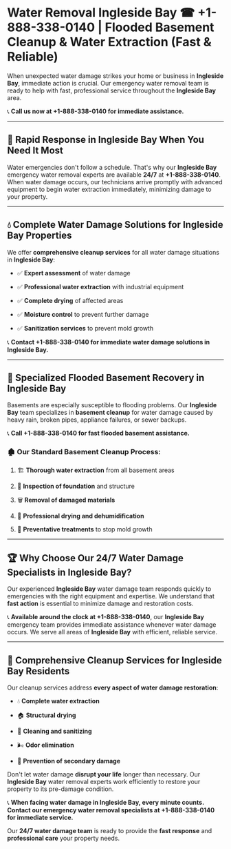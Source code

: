 # Water Removal Ingleside Bay ☎ +1-888-338-0140 | Flooded Basement Cleanup & Water Extraction (Fast & Reliable)

When unexpected water damage strikes your home or business in **Ingleside Bay**, immediate action is crucial. Our emergency water removal team is ready to help with fast, professional service throughout the **Ingleside Bay** area. 

📞 **Call us now at +1-888-338-0140 for immediate assistance.**
---
## 🚀 Rapid Response in Ingleside Bay When You Need It Most
Water emergencies don't follow a schedule. That's why our **Ingleside Bay** emergency water removal experts are available **24/7** at **+1-888-338-0140**. When water damage occurs, our technicians arrive promptly with advanced equipment to begin water extraction immediately, minimizing damage to your property.
---
## 💧 Complete Water Damage Solutions for Ingleside Bay Properties
We offer **comprehensive cleanup services** for all water damage situations in **Ingleside Bay**:
- ✅ **Expert assessment** of water damage  
- ✅ **Professional water extraction** with industrial equipment  
- ✅ **Complete drying** of affected areas  
- ✅ **Moisture control** to prevent further damage  
- ✅ **Sanitization services** to prevent mold growth  
📞 **Contact +1-888-338-0140 for immediate water damage solutions in Ingleside Bay.**
---
## 🌊 Specialized Flooded Basement Recovery in Ingleside Bay
Basements are especially susceptible to flooding problems. Our **Ingleside Bay** team specializes in **basement cleanup** for water damage caused by heavy rain, broken pipes, appliance failures, or sewer backups. 
📞 **Call +1-888-338-0140 for fast flooded basement assistance.**
### 🏚️ Our Standard Basement Cleanup Process:
1. 🏗️ **Thorough water extraction** from all basement areas  
2. 🔎 **Inspection of foundation** and structure  
3. 🗑️ **Removal of damaged materials**  
4. 💨 **Professional drying and dehumidification**  
5. 🚫 **Preventative treatments** to stop mold growth  
---
## 🏆 Why Choose Our 24/7 Water Damage Specialists in Ingleside Bay?
Our experienced **Ingleside Bay** water damage team responds quickly to emergencies with the right equipment and expertise. We understand that **fast action** is essential to minimize damage and restoration costs.
📞 **Available around the clock at +1-888-338-0140**, our **Ingleside Bay** emergency team provides immediate assistance whenever water damage occurs. We serve all areas of **Ingleside Bay** with efficient, reliable service.
---
## 🧹 Comprehensive Cleanup Services for Ingleside Bay Residents
Our cleanup services address **every aspect of water damage restoration**:
- 💧 **Complete water extraction**  
- 🏠 **Structural drying**  
- 🧼 **Cleaning and sanitizing**  
- 🌬️ **Odor elimination**  
- 🚫 **Prevention of secondary damage**  
Don't let water damage **disrupt your life** longer than necessary. Our **Ingleside Bay** water removal experts work efficiently to restore your property to its pre-damage condition.
📞 **When facing water damage in Ingleside Bay, every minute counts. Contact our emergency water removal specialists at +1-888-338-0140 for immediate service.**
Our **24/7 water damage team** is ready to provide the **fast response** and **professional care** your property needs.
